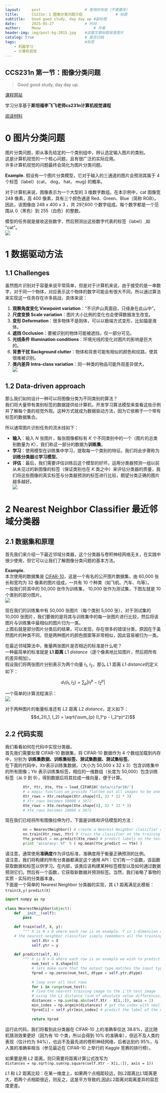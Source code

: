 ```yaml
---
layout:     post   				    # 使用的布局（不需要改）
title:      CS231n：1 图像分类问题介绍 				# 标题 
subtitle:   Good good study, day day up #副标题
date:       2025-05-27 				# 时间
author:     Meow 						# 作者
header-img: img/post-bg-2015.jpg 	#这篇文章标题背景图片
catalog: true 						# 是否归档
tags:								#标签
    - 机器学习
    - 计算机视觉
---
```


## CCS231n 第一节：图像分类问题
>Good good study, day day up.

[课程网站](https://cs231n.github.io/classification/)

学习分享基于**斯坦福李飞飞老师cs231n计算机视觉课程**  

[阅读材料](https://cs231n.github.io/classification/) 

# 0 图片分类问题 

图片分类问题，即从事先给定的一个类别组中，辨认选定输入图片的类别。  
这是计算机视觉的一个核心问题，且有很广泛的实际应用。  
许多计算机视觉的问题最终会简化为图片分类问题。 

**Example.** 假设有一个图片分类模型，它对于输入的三通道的图片会预测其属于 4 个标签（label）{cat， dog， hat， mug} 的概率。  

对于计算机来说，图像表示为一个大型的 3 维数字数组。在本示例中，cat 图像宽 248 像素，高 400 像素，具有三个颜色通道 Red、Green、Blue（简称 RGB）。因此，该图像由 248 x 400 x 3 ，共 297,600 个数字组成。每个数字都是一个范围从 0（黑色）到 255（白色）的整数。  

模型的任务就是接收这些数字，然后预测出这些数字代表的标签（label）,如 “cat”。  
![](../img/study-cv-CCS231n/20250527-study-cv-CCS231n-1.2.png)

# 1 数据驱动方法

## 1.1 Challenges

虽然图片识别对于容量来说平常简单，但是对于计算机来说，由于接受的是一串数字，对于同一个物体，对应表示这个物体的数字可能会有很大不同，所以通过算法来实现这一任务存在许多挑战，具体来说：

1. **观察角度变化 Viewpoint variation**：“不识庐山真面目，只缘身在此山中”。  
2. **尺度变换 Scale variation**：图片大小比例的变化也会使得数据发生改变。  
3. **变形 Deformation**：很多物体不是刚体，可以以极端方式变形，比如猫是液体。  
4. **遮挡 Occlusion**：要被识别的物体可能被遮挡，仅一部分可见。  
5. **光线条件 Illumination conditions**：环境光线的变化对图片的影响是巨大的。  
6. **背景干扰 Background clutter**：物体和背景可能有相似的颜色和纹路，使其很难被识别。  
7. **类内差异 Intra-class variation**：同一种类的物品可能外观差异很大。  
![](../img/study-cv-CCS231n/20250527-study-cv-CCS231n-1.2.png)

## 1.2 Data-driven approach

那么我们如何设计一种可以将图像分类为不同类别的算法？  
我们将大量带有类别标签的数据提供给计算机，开发学习算法模型来查看这些示例并了解每个类的视觉外观。这种方式就成为数据驱动方法，因为它依赖于一个带有标签的数据集合。  

所以通常图片识别任务的流水线如下：  
- **输入**：输入 $N$ 张图片，每张图像都标有 $K$ 个不同类别中的一个（图片的总类别数量为 $K$），我们称这一部分的数据为**训练集**。  
- **学习**：使用模型在训练集中学习，提取每一个类别的特征。我们将此步骤称为**训练分类器**或**学习模型**。  
- **评估**：最后，我们需要评估训练后这个模型的好坏。运用分类器预测一组以前从未见过的新图像的标签（保证类别也在 $K$ 类之中）来评估分类器的质量，我们将这些图像的真实标签与分类器预测的标签进行比较，期望分类正确的图片越多越好。    
![](../img/study-cv-CCS231n/20250527-study-cv-CCS231n-1.3.png)   

# 2 Nearest Neighbor Classifier 最近邻域分类器

## 2.1 数据集和原理

首先我们来介绍一下最近邻域分类器，这个分类器与卷积神经网络无关，在实践中很少使用，但它可以让我们了解图像分类问题的基本方法。  

**Example.**  
本次使用的数据集是 [CIFAR-10](https://www.cs.toronto.edu/~kriz/cifar.html)，这是一个有名的公开图片数据集，由 60,000 张长和宽均为 32 像素的图片组成，一共有 10 个种类（如飞机、汽车、鸟等）。  
一般我们将其中的 50,000 张作为训练集， 10,000 张作为测试集，下图左就是 10 个类别的部分图片。  
![](../img/study-cv-CCS231n/20250527-study-cv-CCS231n-1.4.png)  

现在我们的训练集中有 50,000 张图片（每个类别 5,000 张），对于测试集的 10,000 张图片，我们要做的是将其与训练集中的每一张图片进行比较，然后将该图片与训练集中最相似的图片归为一类。  
上图右就是部分图片分类后的结果，可以发现，存在很多的错误分类，原因在于虽然图片的种类不同，但是两种图片的颜色图案等非常相似，因此容易被归为一类。    

在最近邻域算法中，衡量两张图片是否相近的标准是什么呢？  
一种最简单的标准就是 **L1 距离** $L1$ $distance$（逐个像素地比较图片，然后把所有的差异相加）。  
假设我们将两张图片分别表示为两个向量 $I_1$, $I_2$，那么 $L1$ 距离 $L1$ $distance$的定义如下：  

$$d_1(I_1, I_2) = \sum_{p} |I_1^p - I_2^p|$$  

一个简单的计算流程演示：  
![](../img/study-cv-CCS231n/20250527-study-cv-CCS231n-1.5.png)  

 对于两种图片的衡量标准还有 $L2$ 距离 $L2$ $distance$，定义如下：  
$$d_2(I_1, I_2) = \sqrt{\sum_{p} (I_1^p - I_2^p)^2}$$  

## 2.2 代码实现

我们看看如何在代码中实现分类器。  
首先我们需要处理 CIFAR-10 数据集，将 CIFAR-10 数据作为 4 个数组加载到内存中，分别为 **训练集数据、训练集标签、测试集数据、测试集标签**。  
在下面的代码中，Xtr表示训练集数据，（大小为 50,000 x 32 x 3）包含训练集中的所有图像；Ytr 表示训练集标签，相应的一维数组（长度为 50,000）包含训练标签（从 0 到 9），得到数据后将其拉成一维向量，便于计算。  
```python
		Xtr, Ytr, Xte, Yte = load_CIFAR10('data/cifar10/')   
		# a magic function we provide flatten out all images to be one-dimensional  
		Xtr_rows = Xtr.reshape(Xtr.shape[0], 32 * 32 * 3)   
		# Xtr_rows becomes 50000 x 3072  
		Xte_rows = Xte.reshape(Xte.shape[0], 32 * 32 * 3)   
		# Xte_rows becomes 10000 x 3072  
```

现在我们已经将所有图像拉伸为行，下面是训练和评估模型的方法：  
```python
		nn = NearestNeighbor() # create a Nearest Neighbor classifier class  
		nn.train(Xtr_rows, Ytr) # train the classifier on the training images and labels  
		Yte_predict = nn.predict(Xte_rows) # predict labels on the test images  
		print 'accuracy: %f' % ( np.mean(Yte_predict == Yte) )  
```

请注意，通常使用**准确度**作为评估标准，准确度用于衡量正确预测的比例。  
请注意，我们将构建的所有分类器都满足这个通用 API：它们有一个函数，该函数获取数据和标签以供学习。在内部，该类应该构建某种标签模型以及如何通过数据预测它们。然后有一个函数，它获取新数据并预测标签。当然，我们省略了事物的实质 - 实际的分类器本身。  
下面是一个简单的 Nearest Neighbor 分类器的实现，其 $L1$ 距离满足此模板：  
```train(X,y)```	```predict(X)```    
```python
import numpy as np  
 
class NearestNeighbor(object):  
	def __init__(self):  
		pass  
	
	def train(self, X, y):  
    	""" X is N x D where each row is an example. Y is 1-dimension of size N """  
	# the nearest neighbor classifier simply remembers all the training data  
    		self.Xtr = X  
    		self.ytr = y  
 
  	def predict(self, X):  
    	""" X is N x D where each row is an example we wish to predict label for """  
    		num_test = X.shape[0]  
    		# lets make sure that the output type matches the input type  
    		Ypred = np.zeros(num_test, dtype = self.ytr.dtype)  
 
    		# loop over all test rows  
    		for i in range(num_test):  
      		# find the nearest training image to the i'th test image  
      		# using the L1 distance (sum of absolute value differences)  
      		distances = np.sum(np.abs(self.Xtr - X[i,:]), axis = 1)  
      		min_index = np.argmin(distances) # get the index with smallest distance  
      		Ypred[i] = self.ytr[min_index] # predict the label of the nearest example  
 
    		return Ypred  
```
运行此代码，我们将看到此分类器在 CIFAR-10 上的准确率仅达 38.6%，这比随机猜测效果更好（因为有 10 个类，所以会得到 10% 的准确率），但远不及人类的表现（估计约为 94%），也远不及最先进的卷积神经网络，后者达到约 95%，与人类的准确率相当（参见最近在 CIFAR-10 上举行的 Kaggle 竞赛的排行榜）。  

如果要是用 $L2$ 距离，则只需要将距离计算公式改写为  
```distances = np.sqrt(np.sum(np.square(self.Xtr - X[i,:]), axis = 1))```  

$L1$ 和 $L2$ 距离比较：在某一维度上，如果两个点相距较远，则$L2$距离比$L1$距离更大，若两个点相距很近，则反之，这是平方导致的,因此$L2$距离对距离差异的容忍度更差。  
